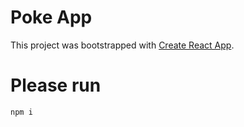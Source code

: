 # Poke App

This project was bootstrapped with [Create React App](https://github.com/facebook/create-react-app).

# Please run

```javascript
npm i
```
